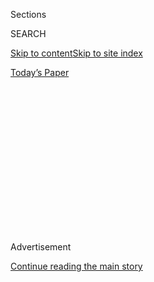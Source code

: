 <div id="app">

<div>

<div>

<div>

<div class="NYTAppHideMasthead css-1q2w90k e1suatyy0">

<div class="section css-ui9rw0 e1suatyy2">

<div class="css-eph4ug er09x8g0">

<div class="css-6n7j50">

</div>

<span class="css-1dv1kvn">Sections</span>

<div class="css-10488qs">

<span class="css-1dv1kvn">SEARCH</span>

</div>

[Skip to content](#site-content)[Skip to site
index](#site-index)

</div>

<div class="css-10698na e1huz5gh0">

</div>

</div>

<div id="masthead-bar-one" class="section hasLinks css-15hmgas e1csuq9d3">

<div class="css-uqyvli e1csuq9d0">

</div>

<div class="css-1uqjmks e1csuq9d1">

</div>

<div class="css-9e9ivx">

[](https://myaccount.nytimes3xbfgragh.onion/auth/login?response_type=cookie&client_id=vi)

</div>

<div class="css-1bvtpon e1csuq9d2">

[Today’s
Paper](https://www.nytimes3xbfgragh.onion/section/todayspaper)

</div>

</div>

</div>

</div>

<div data-aria-hidden="false">

<div id="site-content" data-role="main">

<div>

<div class="css-1aor85t" style="opacity:0.000000001;z-index:-1;visibility:hidden">

<div class="css-1hqnpie">

<div class="css-epjblv">

<span class="css-17xtcya">[Opinion](/section/opinion)</span><span class="css-x15j1o">|</span><span class="css-fwqvlz">The
Tenacity of the Franco-American
Ideal</span>

</div>

<div class="css-k008qs">

<div class="css-1iwv8en">

<span class="css-18z7m18"></span>

<div>

</div>

</div>

<span class="css-1n6z4y">https://nyti.ms/2ZF1GFc</span>

<div class="css-1705lsu">

<div class="css-4xjgmj">

<div class="css-4skfbu" data-role="toolbar" data-aria-label="Social Media Share buttons, Save button, and Comments Panel with current comment count" data-testid="share-tools">

  - 
  - 
  - 
  - 
    
    <div class="css-6n7j50">
    
    </div>

  - 
  - 

</div>

</div>

</div>

</div>

</div>

</div>

<div id="NYT_TOP_BANNER_REGION" class="css-13pd83m">

</div>

<div id="top-wrapper" class="css-1sy8kpn">

<div id="top-slug" class="css-l9onyx">

Advertisement

</div>

[Continue reading the main
story](#after-top)

<div class="ad top-wrapper" style="text-align:center;height:100%;display:block;min-height:250px">

<div id="top" class="place-ad" data-position="top" data-size-key="top">

</div>

</div>

<div id="after-top">

</div>

</div>

<div>

<div class="css-v5btjw etb61u70">

<div class="css-v05ibm etb61u71">

[Opinion](/section/opinion)

</div>

</div>

<div id="sponsor-wrapper" class="css-1hyfx7x">

<div id="sponsor-slug" class="css-19vbshk">

Supported by

</div>

[Continue reading the main
story](#after-sponsor)

<div id="sponsor" class="ad sponsor-wrapper" style="text-align:center;height:100%;display:block">

</div>

<div id="after-sponsor">

</div>

</div>

<div class="css-186x18t">

</div>

<div class="css-1vkm6nb ehdk2mb0">

# The Tenacity of the Franco-American Ideal

</div>

Can a slave owner be celebrated for writing a liberating sentence?

<div class="css-18e8msd">

<div class="css-vp77d3 epjyd6m0">

<div class="css-1p10dcb ey68jwv0" data-aria-hidden="true">

[![Roger
Cohen](https://static01.graylady3jvrrxbe.onion/images/2014/11/01/opinion/cohen-circular/cohen-circular-thumbLarge-v6.png
"Roger Cohen")](https://www.nytimes3xbfgragh.onion/by/roger-cohen)

</div>

<div class="css-1baulvz">

By [<span class="css-1baulvz last-byline" itemprop="name">Roger
Cohen</span>](https://www.nytimes3xbfgragh.onion/by/roger-cohen)

<div class="css-8atqhb">

Opinion Columnist

</div>

</div>

</div>

  - July 17,
    2020

  - 
    
    <div class="css-4xjgmj">
    
    <div class="css-pvvomx" data-role="toolbar" data-aria-label="Social Media Share buttons, Save button, and Comments Panel with current comment count" data-testid="share-tools">
    
      - 
      - 
      - 
      - 
        
        <div class="css-6n7j50">
        
        </div>
    
      - 
      - 
    
    </div>
    
    </div>

</div>

<div class="css-79elbk" data-testid="photoviewer-wrapper">

<div class="css-z3e15g" data-testid="photoviewer-wrapper-hidden">

</div>

<div class="css-1a48zt4 ehw59r15" data-testid="photoviewer-children">

![<span class="css-16f3y1r e13ogyst0" data-aria-hidden="true">The
Jefferson Memorial in Washington,
D.C.</span><span class="css-cnj6d5 e1z0qqy90" itemprop="copyrightHolder"><span class="css-1ly73wi e1tej78p0">Credit...</span><span><span>Damon
Winter/The New York
Times</span></span></span>](https://static01.graylady3jvrrxbe.onion/images/2020/07/20/opinion/20cohen_print/17cohenWeb-articleLarge.jpg?quality=75&auto=webp&disable=upscale)

</div>

</div>

</div>

<div class="section meteredContent css-1r7ky0e" name="articleBody" itemprop="articleBody">

<div class="css-1fanzo5 StoryBodyCompanionColumn">

<div class="css-53u6y8">

PARIS — Perhaps the root of the mutual fascination that binds France and
the United States is that each sees itself as an idea, a model of some
kind for the rest of the world. This is an immodest but tenacious
notion, bound up with the founding articles and myths of both republics.
No other countries make such claims for the universality of their
virtue.

These are now unfashionable ideas, having their roots in the white
patriarchal societies of the late 18th century.

Beware of fashion. It may overcorrect. I will try to explain.

In France, [the Declaration of the Rights of Man and of the
Citizen](https://avalon.law.yale.edu/18th_century/rightsof.asp), adopted
in 1789 as the expression of the ideals of the French Revolution, states
in its first article: “Men are born and remain free and equal in
rights.” The declaration defines these natural rights as “liberty,
property, security, and resistance against oppression,” and says that
liberty “consists of doing anything which does not harm others.”

Thirteen years earlier, in its Declaration of Independence, the United
States set out certain “self-evident” truths: “that all men are created
equal, that they are endowed by their Creator with certain unalienable
Rights, that among these are Life, Liberty and the pursuit of
Happiness.” The right to govern stemmed “from the consent of the
governed.” Over the ensuing 15 years, these ideas were enshrined in the
United States Constitution and Bill of Rights.

</div>

</div>

<div class="css-1fanzo5 StoryBodyCompanionColumn">

<div class="css-53u6y8">

France and the United States were intertwined as political allies, but
also as twinned sources of Enlightenment principles. Thomas Jefferson, a
slave owner, influenced the formulation of the French Declaration and
was an author of America’s founding laws.

The revolutions were sweeping. There was nothing “self-evident” about
them. Out with monarchy, in with “We the people.” Out with divine right,
in with human rights. Out with rule by edict, in with the separation of
powers and the rule of law. So, falteringly, began the liberal
democratic experiment, now under attack.

The experiment was as flawed as Jefferson himself. All men are created
equal. Sounds good, but what about women? ([A Declaration of the Rights
of Woman and the Female
Citizen](https://www.bl.uk/collection-items/the-declaration-of-the-rights-of-woman-and-the-citizen)
was written in France in 1791 by the French feminist Olympe de Gouges.)
And what of Black slaves, their value set in the Constitution at 60
percent of a free human being? Let’s rephrase the sentence: *All white
male property owners are created equal*. Not much of a ring to it, but
has the merit of accuracy.

</div>

</div>

<div>

</div>

<div class="css-1fanzo5 StoryBodyCompanionColumn">

<div class="css-53u6y8">

And what of France, [trading in slaves well into the 19th
century](https://www.google.com/url?q=https://www.nytimes3xbfgragh.onion/2020/06/24/world/europe/france-george-floyd-racism-slave-trade.html&sa=D&ust=1595005716313000&usg=AFQjCNGxqT9Pi2mklxELxZ0kkuOVj1qY0g),
ushering Jews to emancipation through the principles of the revolution
only to contribute to their mass murder during World War II, fighting a
savage colonial war in Algeria between 1954 and 1962?

</div>

</div>

<div class="css-1fanzo5 StoryBodyCompanionColumn">

<div class="css-53u6y8">

So, a cry goes up. These pretensions of embodying ennobling ideals for
humankind were false, reflecting no more than the narrow worldview of
18th-century white males whose talk of equal rights was shot through
with exploitative hypocrisy.

The perfect becomes the enemy of the good. In an age of absolutist moral
certainty, the most conspicuous feature of humankind — its fallibility —
becomes unpardonable. Can a slave owner be celebrated for penning a
liberating sentence? How can a progressive socialist French president,
François Mitterrand, have been an official of the Vichy regime? Because
the second-most conspicuous feature of human beings is their
contradictory natures.

“I don’t think any people enjoys rooting around in the unpleasant parts
of their past,” Robert Paxton, a prominent American historian whose
groundbreaking work helped bring France to a full [understanding of the
crimes of the Vichy
regime](https://www.nytimes3xbfgragh.onion/1997/11/01/world/us-historian-relates-how-vichy-france-served-nazis.html),
told me. “Denial is often ineradicable. I think on the whole the French
came out of it quicker than we did.”

It took more than a half-century, until 1995, for France, in the person
of President Jacques Chirac, to acknowledge that the French state, and
not some handful of misguided Vichy operatives, [had “committed the
irreparable”](https://www.nytimes3xbfgragh.onion/1995/07/17/world/chirac-affirms-france-s-guilt-in-fate-of-jews.html)
in sending some 76,000 French and foreign Jews to their deaths. It was
more than a half-century after France left Algeria that Emmanuel Macron,
while a candidate for the French presidency in 2017, called the French
colonization of Algeria “a crime against humanity” and later, as
president, acknowledged French “atrocities.”

The United States has never formally apologized for slavery. President
Clinton, in Africa more than two decades ago, [managed to say that “we
were
wrong”](https://www.google.com/url?q=https://www.nytimes3xbfgragh.onion/1998/03/25/world/clinton-africa-overview-uganda-clinton-expresses-regret-slavery-us.html&sa=D&ust=1595008239423000&usg=AFQjCNGGXNqmVDJsq_LlHavJsYM61duUkQ)
to have “received the fruits of the slave trade.” That was all he could
muster.

Now, in the midst of another push to overcome America’s original sin,
would be a good moment for such an apology.

That, after all, is what democracies like France and the United States
are capable of: continuous adjustment, improvement, recognition of past
mistakes, atonement, progress toward their ideals. If they are, it is
thanks in large part to the flawed brilliance of the architects, direct
or indirect, of the two republics.

We can and should acknowledge their flaws without denigrating their
achievement in spreading the ideas of liberty, free expression and the
rule of law across the face of the earth. The words that issued from
Paris and Philadelphia between 1776 and 1791 have served the cause of
freedom, even if they were the product of minds and cultures foreign to
the Great Awokening of recent years, whose own chief flaw may prove to
be self-righteous intolerance.

*The Times is committed to publishing* [*a diversity of
letters*](https://www.nytimes3xbfgragh.onion/2019/01/31/opinion/letters/letters-to-editor-new-york-times-women.html)
*to the editor. We’d like to hear what you think about this or any of
our articles. Here are some*
[*tips*](https://help.nytimes3xbfgragh.onion/hc/en-us/articles/115014925288-How-to-submit-a-letter-to-the-editor)*.
And here’s our email:*
[*letters@NYTimes.com*](mailto:letters@NYTimes.com)*.*

*Follow The New York Times Opinion section on*
[*Facebook*](https://www.facebookcorewwwi.onion/nytopinion)*,* [*Twitter
(@NYTopinion)*](http://twitter.com/NYTOpinion) *and*
[*Instagram*](https://www.instagram.com/nytopinion/)*.*

</div>

</div>

</div>

<div>

</div>

<div>

</div>

<div>

</div>

<div>

<div id="bottom-wrapper" class="css-1ede5it">

<div id="bottom-slug" class="css-l9onyx">

Advertisement

</div>

[Continue reading the main
story](#after-bottom)

<div id="bottom" class="ad bottom-wrapper" style="text-align:center;height:100%;display:block;min-height:90px">

</div>

<div id="after-bottom">

</div>

</div>

</div>

</div>

</div>

## Site Index

<div>

</div>

## Site Information Navigation

  - [© <span>2020</span> <span>The New York Times
    Company</span>](https://help.nytimes3xbfgragh.onion/hc/en-us/articles/115014792127-Copyright-notice)

<!-- end list -->

  - [NYTCo](https://www.nytco.com/)
  - [Contact
    Us](https://help.nytimes3xbfgragh.onion/hc/en-us/articles/115015385887-Contact-Us)
  - [Work with us](https://www.nytco.com/careers/)
  - [Advertise](https://nytmediakit.com/)
  - [T Brand Studio](http://www.tbrandstudio.com/)
  - [Your Ad
    Choices](https://www.nytimes3xbfgragh.onion/privacy/cookie-policy#how-do-i-manage-trackers)
  - [Privacy](https://www.nytimes3xbfgragh.onion/privacy)
  - [Terms of
    Service](https://help.nytimes3xbfgragh.onion/hc/en-us/articles/115014893428-Terms-of-service)
  - [Terms of
    Sale](https://help.nytimes3xbfgragh.onion/hc/en-us/articles/115014893968-Terms-of-sale)
  - [Site
    Map](https://spiderbites.nytimes3xbfgragh.onion)
  - [Help](https://help.nytimes3xbfgragh.onion/hc/en-us)
  - [Subscriptions](https://www.nytimes3xbfgragh.onion/subscription?campaignId=37WXW)

</div>

</div>

</div>

</div>
